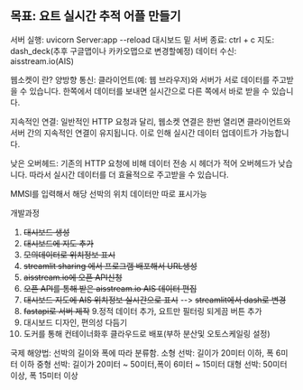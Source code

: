 ## 목표: 요트 실시간 추적 어플 만들기

서버 실행: uvicorn Server:app --reload
대시보드 밑 서버 종료: ctrl + c
지도: dash_deck(추후 구글맵이나 카카오맵으로 변경할예정)
데이터 수신: aisstream.io(AIS)

웹소켓이 란?
양방향 통신: 클라이언트(예: 웹 브라우저)와 서버가 서로 데이터를 주고받을 수 있습니다. 한쪽에서 데이터를 보내면 실시간으로 다른 쪽에서 바로 받을 수 있습니다.

지속적인 연결: 일반적인 HTTP 요청과 달리, 웹소켓 연결은 한번 열리면 클라이언트와 서버 간의 지속적인 연결이 유지됩니다. 이로 인해 실시간 데이터 업데이트가 가능합니다.

낮은 오버헤드: 기존의 HTTP 요청에 비해 데이터 전송 시 헤더가 적어 오버헤드가 낮습니다. 따라서 실시간 데이터를 더 효율적으로 주고받을 수 있습니다.

MMSI를 입력해서 해당 선박의 위치 데이터만 따로 표시가능


개발과정
1. ~~대시보드 생성~~
2. ~~대시보드에 지도 추가~~
3. ~~모의데이터로 위치정보 표시~~
4. ~~streamlit sharing 에서 프로그램 배포해서 URL생성~~ 
5. ~~aisstream.io에 오픈 API신청~~
6. ~~오픈 API를 통해 받은 aisstream.io AIS 데이터 편집~~
7. ~~대시보드 지도에 AIS 위치정보 실시간으로 표시~~ --> ~~streamlit에서 dash로 변경~~
8. ~~fastapi로 서버 제작~~
9.정적 데이터 추가, 요트만 필터링 되게끔 버튼 추가
11. 대시보드 디자인, 편의성 다듬기
12. 도커를 통해 컨테이너화후 클라우드로 배포(부하 분산및 오토스케일링 설정)

국제 해양법: 선박의 길이와 폭에 따라 분류함.
소형 선박: 길이가 20미터 이하, 폭 6미터 이하
중형 선박: 길이가 20미터 ~ 50미터,폭이 6미터 ~ 15미터
대형 선박: 50미터 이상, 폭 15미터 이상
